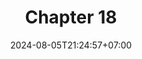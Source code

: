 ---
weight: 2800
title: "Chapter 18"
description: "Traits"
icon: "article"
date: "2024-08-05T21:24:57+07:00"
lastmod: "2024-08-05T21:24:57+07:00"
draft: false
toc: true
---